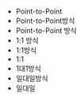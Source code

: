 - Point-to-Point
- Point-to-Point방식
- Point-to-Point 방식
- 1:1 방식
- 1:1방식
- 1:1
- 1대1방식
- 일대일방식
- 일대일
